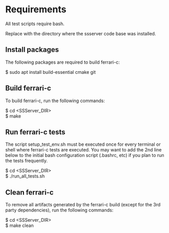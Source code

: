 Requirements
============
All test scripts require bash.

Replace <SSServer> with the directory where the ssserver code base
 was installed.

Install packages
----------------

The following packages are required to build ferrari-c:

$ sudo apt install build-essential cmake git

Build ferrari-c
---------------

To build ferrari-c, run the following commands:

$ cd <SSServer_DIR>  
$ make  

Run ferrari-c tests
-------------------

The script setup_test_env.sh must be executed once for every terminal or shell
 where ferrari-c tests are executed.
You may want to add the 2nd line below to the initial bash configuration script
 (.bashrc, etc) if you plan to run the tests frequently.

$ cd <SSServer_DIR>  
$ ./run_all_tests.sh  

Clean ferrari-c
---------------

To remove all artifacts generated by the ferrari-c build (except for the
 3rd party dependencies), run the following commands:

$ cd <SSServer_DIR>  
$ make clean  
